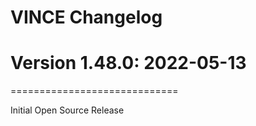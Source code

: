 # VINCE Changelog

# Version 1.48.0: 2022-05-13
=============================

Initial Open Source Release
